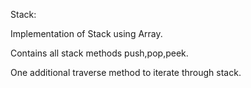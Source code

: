   Stack:

  Implementation of Stack using Array.
  
  Contains all stack methods push,pop,peek.
  
  One additional traverse method to iterate through stack. 
 
